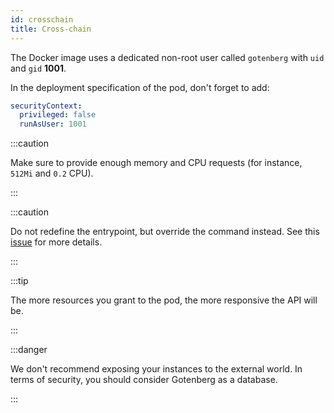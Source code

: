 ```yaml
---
id: crosschain
title: Cross-chain
---
```


The Docker image uses a dedicated non-root user called `gotenberg` with `uid` and `gid` **1001**.

In the deployment specification of the pod, don't forget to add:

```yaml
securityContext:
  privileged: false
  runAsUser: 1001
```

:::caution

Make sure to provide enough memory and CPU requests (for instance, `512Mi` and `0.2` CPU).

:::

:::caution

Do not redefine the entrypoint, but override the command instead. See this 
[issue](https://github.com/gotenberg/gotenberg/issues/480#issuecomment-1232064017) for more details.

:::

:::tip

The more resources you grant to the pod, the more responsive the API will be.

:::

:::danger

We don't recommend exposing your instances to the external world. In terms of security, you should consider Gotenberg
as a database.

:::
